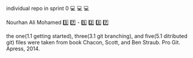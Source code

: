 individual repo in sprint 0 :computer: :computer: :computer: 


Nourhan Ali Mohamed :three: :seven: - :five: :two: :three: :seven:


the one(1.1 getting started), three(3.1 git branching), and five(5.1 ditributed git) files were taken from book Chacon, Scott, and Ben Straub. Pro Git. Apress, 2014.
